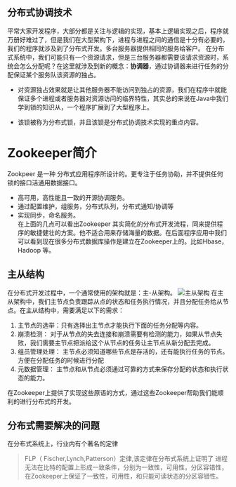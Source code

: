 
## 分布式协调技术

平常大家开发程序，大部分都是关注与逻辑的实现，基本上逻辑实现之后，程序就万册好难过了，但是我们在大型架构下，进程与进程之间的通信是十分有必要的，我们的程序就涉及到了分布式开发。多台服务器提供相同的服务给客户。
在分布式系统中，我们可能只有一个资源请求，但是三台服务器都需要该请求资源时，系统会怎么分配呢？在这里就涉及到新的概念：**协调器**，通过协调器来进行任务的分配保证某个服务队该资源的独占。
- 对资源独占效果就是让其他服务器不能访问到独占的资源，我们在程序中就能保证多个进程或者服务器对资源访问的临界特性，其实总的来说在Java中我们学到锁的知识从，一个程序扩展到了大型程序上。

- 该锁被称为分布式锁，并且该锁是分布式协调技术实现的重点内容。

# Zookeeper简介
 
Zookpeer 是一种 分布式应用程序所设计的。更专注于任务协助，并不提供任何锁的接口活通用数据接口。
- 高可用，高性能且一致的开源协调服务。
- 通过配置维护，组服务，分布式队列，分布式通知/协调等
- 实现同步，命名服务。  
在上面的几点可以看出Zookeeper 其实简化的分布式开发流程，同来提供程序的敏捷健壮的方案。他不适合用来存储海量的数据。在后面程序应用中我们可以看到现在很多分布式数据库操作是建立在Zookeeper上的。比如Hbase，Hadoop 等。

## 主从结构

在分布式开发过程中，一个通常使用的架构就是：主-从架构。
![主从架构](https://upload-images.jianshu.io/upload_images/4237685-d9ce2741b7ccaaef.png?imageMogr2/auto-orient/strip%7CimageView2/2/w/1240)
在主从架构中，我们主节点负责跟踪从点的状态和任务执行情况，并且分配任务给从节点。在主从结构中，需要满足以下的需求：

1. 主节点的选举：只有选择出主节点才能执行下面的任务分配等内容。
2. 崩溃检测： 对于从节点的失去连接和崩溃需要有检测的能力，如果从节点失败，我们需要主节点把派给这个从节点的任务让主节点从新分配去完成。
3. 组员管理处理： 主节点必须知道哪些节点是存活的，还有能执行任务的节点。方便在分配任务的时候进行分配
4. 元数据管理： 主节点和从节点必须通过可靠的方式来保存分配的状态和执行状态的能力。

在Zookeeper上提供了实现这些原语的方式，通过这些Zookeeper帮助我们能顺利的进行分布式的开发。

## 分布式需要解决的问题

在分布式系统上，行业内有个著名的定律
 > FLP（ Fischer,Lynch,Patterson）定律,该定律在分布式系统上证明了 进程无法在比特的配置上形成一致条件，分别为一致性，可用性，分区容错性，在Zookeeper上保证了一致性，可用性，和只能可读状态的分区容错性。
